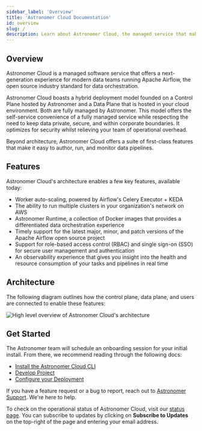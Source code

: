 ```yaml
---
sidebar_label: 'Overview'
title: 'Astronomer Cloud Documentation'
id: overview
slug: /
description: Learn about Astronomer Cloud, the managed service that makes data pipelines easy to write, run, and monitor.
---
```


## Overview

Astronomer Cloud is a managed software service that offers a next-generation experience for modern data teams running Apache Airflow, the open source industry standard for data orchestration.

Astronomer Cloud boasts a hybrid deployment model founded on a Control Plane hosted by Astronomer and a Data Plane that is hosted in your cloud environment. Both are fully managed by Astronomer. This model offers the self-service convenience of a fully managed service while respecting the need to keep data private, secure, and within corporate boundaries. It optimizes for security whilst relieving your team of operational overhead.

Beyond architecture, Astronomer Cloud offers a suite of first-class features that make it easy to author, run, and monitor data pipelines.

## Features

Astronomer Cloud's architecture enables a few key features, available today:

- Worker auto-scaling, powered by Airflow's Celery Executor + KEDA
- The ability to run multiple clusters in your organization's network on AWS
- Astronomer Runtime, a collection of Docker images that provides a differentiated data orchestration experience
- Timely support for the latest major, minor, and patch versions of the Apache Airflow open source project
- Support for role-based access control (RBAC) and single sign-on (SSO) for secure user management and authentication
- An observability experience that gives you insight into the health and resource consumption of your tasks and pipelines in real time

## Architecture

The following diagram outlines how the control plane, data plane, and users are connected to enable these features:

<div class="text--center">
  <img src="/img/docs/architecture-overview.png" alt="High level overview of Astronomer Cloud's architecture" />
</div>

## Get Started

The Astronomer team will schedule an onboarding session for your initial install. From there, we recommend reading through the following docs:

- [Install the Astronomer Cloud CLI](install-cli)
- [Develop Project](develop-project)
- [Configure your Deployment](configure-deployment.md)

If you have a feature request or a bug to report, reach out to [Astronomer Support](https://support.astronomer.io). We're here to help.

To check on the operational status of Astronomer Cloud, visit our [status page](https://cloud-status.astronomer.io). You can subscribe to updates by clicking on **Subscribe to Updates** on the top-right of the page and entering your email address.
